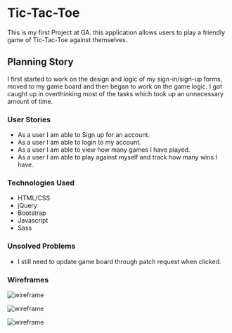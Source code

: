 # Tic-Tac-Toe

This is my first Project at GA. this application allows users to play a friendly game of Tic-Tac-Toe against themselves.

## Planning Story

I first started to work on the design and logic of my sign-in/sign-up forms, moved to my game board and then began to work on the game logic. I got caught up in overthinking most of the tasks which took up an unnecessary amount of time.

### User Stories

- As a user I am able to Sign up for an account.
- As a user I am able to login to my account. 
- As a user I am able to view how many games I have played.
- As a user I am able to play against myself and track how many wins I have.

### Technologies Used

- HTML/CSS
- jQuery
- Bootstrap
- Javascript
- Sass

### Unsolved Problems

- I still need to update game board through patch request when clicked.

### Wireframes

![wireframe](https://i.imgur.com/uYHDXSI.png)

![wireframe](https://i.imgur.com/1bfPyBy.png)

![wireframe](https://i.imgur.com/DtfkoYe.png)